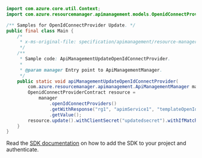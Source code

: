 ```java
import com.azure.core.util.Context;
import com.azure.resourcemanager.apimanagement.models.OpenidConnectProviderContract;

/** Samples for OpenIdConnectProvider Update. */
public final class Main {
    /*
     * x-ms-original-file: specification/apimanagement/resource-manager/Microsoft.ApiManagement/stable/2021-08-01/examples/ApiManagementUpdateOpenIdConnectProvider.json
     */
    /**
     * Sample code: ApiManagementUpdateOpenIdConnectProvider.
     *
     * @param manager Entry point to ApiManagementManager.
     */
    public static void apiManagementUpdateOpenIdConnectProvider(
        com.azure.resourcemanager.apimanagement.ApiManagementManager manager) {
        OpenidConnectProviderContract resource =
            manager
                .openIdConnectProviders()
                .getWithResponse("rg1", "apimService1", "templateOpenIdConnect2", Context.NONE)
                .getValue();
        resource.update().withClientSecret("updatedsecret").withIfMatch("*").apply();
    }
}
```

Read the [SDK documentation](https://github.com/Azure/azure-sdk-for-java/blob/azure-resourcemanager-apimanagement_1.0.0-beta.3/sdk/apimanagement/azure-resourcemanager-apimanagement/README.md) on how to add the SDK to your project and authenticate.
